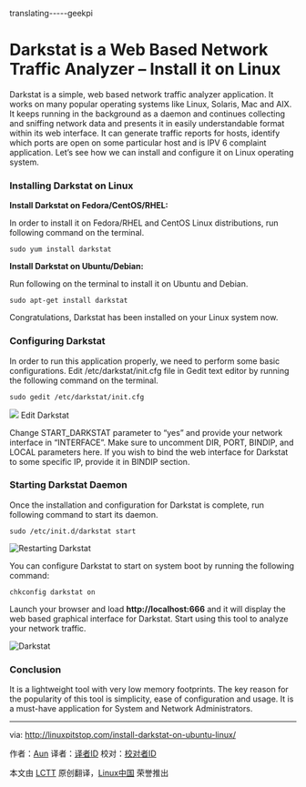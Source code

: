 translating-----geekpi

Darkstat is a Web Based Network Traffic Analyzer – Install it on Linux
================================================================================
Darkstat is a simple, web based network traffic analyzer application. It works on many popular operating systems like Linux, Solaris, Mac and AIX. It keeps running in the background as a daemon and continues collecting  and sniffing network data and presents it in easily understandable format within its web interface. It can generate traffic reports for hosts, identify which ports are open on some particular host and is IPV 6 complaint application.  Let’s see how we can install and configure it on Linux operating system.

### Installing Darkstat on Linux ###

**Install Darkstat on Fedora/CentOS/RHEL:**

In order to install it on Fedora/RHEL and CentOS Linux distributions, run following command on the terminal.

    sudo yum install darkstat

**Install Darkstat on Ubuntu/Debian:**

Run following on the terminal to install it on Ubuntu and Debian.

    sudo apt-get install darkstat

Congratulations, Darkstat has been installed on your Linux system now.

### Configuring Darkstat ###

In order to run this application properly, we need to perform some basic configurations. Edit /etc/darkstat/init.cfg file in Gedit text editor by running the following command on the terminal.

    sudo gedit /etc/darkstat/init.cfg

![](http://linuxpitstop.com/wp-content/uploads/2015/08/13.png)
Edit Darkstat

Change START_DARKSTAT parameter to “yes” and provide your network interface in “INTERFACE”. Make sure to uncomment DIR, PORT, BINDIP, and LOCAL parameters here. If you wish to bind the web interface for Darkstat to some specific IP, provide it in BINDIP section.

### Starting Darkstat Daemon ###

Once the installation and configuration for Darkstat is complete, run following command to start its daemon.

    sudo /etc/init.d/darkstat start

![Restarting Darkstat](http://linuxpitstop.com/wp-content/uploads/2015/08/23.png)

You can configure Darkstat to start on system boot by running the following command:

    chkconfig darkstat on

Launch your browser and load **http://localhost:666** and it will display the web based graphical interface for Darkstat. Start using this tool to analyze your network traffic.

![Darkstat](http://linuxpitstop.com/wp-content/uploads/2015/08/32.png)

### Conclusion ###

It is a lightweight tool with very low memory footprints. The key reason for the popularity of this tool is simplicity, ease of configuration and usage. It is a must-have application for System and Network Administrators.

--------------------------------------------------------------------------------

via: http://linuxpitstop.com/install-darkstat-on-ubuntu-linux/

作者：[Aun][a]
译者：[译者ID](https://github.com/译者ID)
校对：[校对者ID](https://github.com/校对者ID)

本文由 [LCTT](https://github.com/LCTT/TranslateProject) 原创翻译，[Linux中国](http://linux.cn/) 荣誉推出

[a]:http://linuxpitstop.com/author/aun/
